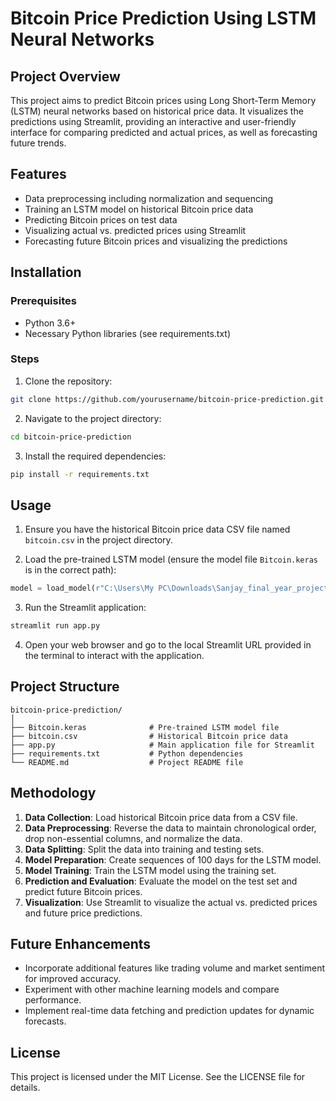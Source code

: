 # Bitcoin Price Prediction Using LSTM Neural Networks

## Project Overview

This project aims to predict Bitcoin prices using Long Short-Term Memory (LSTM) neural networks based on historical price data. It visualizes the predictions using Streamlit, providing an interactive and user-friendly interface for comparing predicted and actual prices, as well as forecasting future trends.

## Features

- Data preprocessing including normalization and sequencing
- Training an LSTM model on historical Bitcoin price data
- Predicting Bitcoin prices on test data
- Visualizing actual vs. predicted prices using Streamlit
- Forecasting future Bitcoin prices and visualizing the predictions

## Installation

### Prerequisites

- Python 3.6+
- Necessary Python libraries (see requirements.txt)

### Steps

1. Clone the repository:

```bash
git clone https://github.com/yourusername/bitcoin-price-prediction.git
```

2. Navigate to the project directory:

```bash
cd bitcoin-price-prediction
```

3. Install the required dependencies:

```bash
pip install -r requirements.txt
```

## Usage

1. Ensure you have the historical Bitcoin price data CSV file named `bitcoin.csv` in the project directory.

2. Load the pre-trained LSTM model (ensure the model file `Bitcoin.keras` is in the correct path):

```python
model = load_model(r"C:\Users\My PC\Downloads\Sanjay_final_year_project\Bitcoin.keras")
```

3. Run the Streamlit application:

```bash
streamlit run app.py
```

4. Open your web browser and go to the local Streamlit URL provided in the terminal to interact with the application.

## Project Structure

```
bitcoin-price-prediction/
│
├── Bitcoin.keras              # Pre-trained LSTM model file
├── bitcoin.csv                # Historical Bitcoin price data
├── app.py                     # Main application file for Streamlit
├── requirements.txt           # Python dependencies
└── README.md                  # Project README file
```

## Methodology

1. **Data Collection**: Load historical Bitcoin price data from a CSV file.
2. **Data Preprocessing**: Reverse the data to maintain chronological order, drop non-essential columns, and normalize the data.
3. **Data Splitting**: Split the data into training and testing sets.
4. **Model Preparation**: Create sequences of 100 days for the LSTM model.
5. **Model Training**: Train the LSTM model using the training set.
6. **Prediction and Evaluation**: Evaluate the model on the test set and predict future Bitcoin prices.
7. **Visualization**: Use Streamlit to visualize the actual vs. predicted prices and future price predictions.

## Future Enhancements

- Incorporate additional features like trading volume and market sentiment for improved accuracy.
- Experiment with other machine learning models and compare performance.
- Implement real-time data fetching and prediction updates for dynamic forecasts.

## License

This project is licensed under the MIT License. See the LICENSE file for details.
